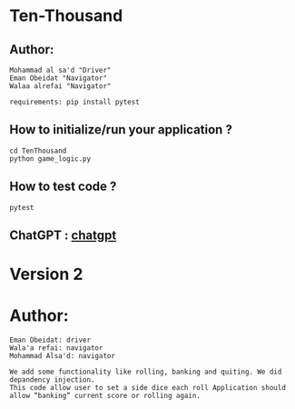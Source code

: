 # Ten-Thousand

## Author:
```
Mohammad al sa'd "Driver"
Eman Obeidat "Navigator"
Walaa alrefai "Navigator"

```
```
requirements: pip install pytest
```
## How to initialize/run your application ?
```
cd TenThousand
python game_logic.py
```

## How to test code ?
```
pytest
```

## ChatGPT : [chatgpt](./Ten-Thousand/TenThousand/ChatGpt.md)


# Version 2
# Author:
```
Eman Obeidat: driver
Wala'a refai: navigator
Mohammad Alsa'd: navigator
```

```
We add some functionality like rolling, banking and quiting. We did depandency injection.
This code allow user to set a side dice each roll Application should allow “banking” current score or rolling again. 
```


